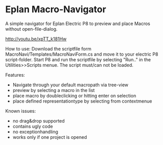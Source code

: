 Eplan Macro-Navigator
=======================
A simple navigator for Eplan Electric P8 to preview and place Macros without open-file-dialog.

http://youtu.be/xpTT_k181Hw

How to use:
Download the scriptfile form MacroNavi/Templates/MacroNaviForm.cs and move it to your electric P8 script-folder.
Start P8 and run the scriptfile by selecting "Run.." in the Utilities>>Scripts menue. The script must/can not be loaded.

Features:
  - Navigate through your default macropath via tree-view
  - preview by selecting a macro in the list
  - place macro by doubleclicking or hitting enter on selection
  - place defined representationtype by selecting from contextmenue

Known issues:
  - no drag&drop supported
  - contains ugly code
  - no exceptionhandling
  - works only if one project is opened
